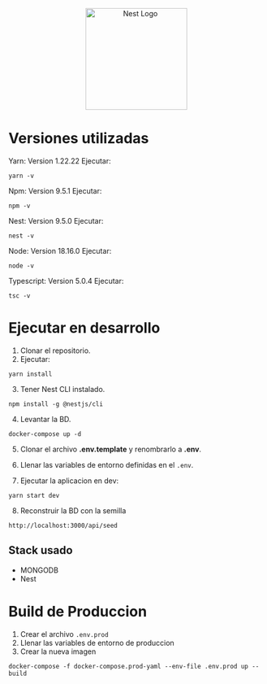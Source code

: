 <p align="center">
  <a href="http://nestjs.com/" target="blank"><img src="https://nestjs.com/img/logo-small.svg" width="200" alt="Nest Logo" /></a>
</p>

# Versiones utilizadas

Yarn: Version 1.22.22
Ejecutar:
```
yarn -v
```

Npm: Version 9.5.1
Ejecutar:
```
npm -v
```

Nest: Version 9.5.0
Ejecutar:
```
nest -v
```

Node: Version 18.16.0
Ejecutar:
```
node -v
```

Typescript: Version 5.0.4
Ejecutar:
```
tsc -v
```

# Ejecutar en desarrollo

1. Clonar el repositorio.
2. Ejecutar:
```
yarn install
```
3. Tener Nest CLI instalado.
```
npm install -g @nestjs/cli
```
4. Levantar la BD.
```
docker-compose up -d
```

5. Clonar el archivo __.env.template__ y renombrarlo a  __.env__.

6. Llenar las variables de entorno definidas en el ```.env```.

7. Ejecutar la aplicacion en dev:
```
yarn start dev
```

8. Reconstruir la BD con la semilla
```
http://localhost:3000/api/seed
```

## Stack usado
* MONGODB
* Nest

# Build de Produccion
1. Crear el archivo ```.env.prod```
2. Llenar las variables de entorno de produccion
3. Crear la nueva imagen
```
docker-compose -f docker-compose.prod-yaml --env-file .env.prod up --build
```